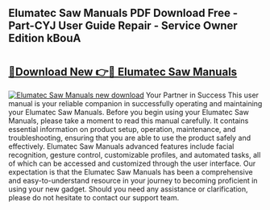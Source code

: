 ## Elumatec Saw Manuals PDF Download Free - Part-CYJ User Guide Repair - Service Owner Edition kBouA

# <h2><a href="http://bc80653.oget.top/?id=Elumatec+Saw+Manuals">🔗Download New 👉🔴 Elumatec Saw Manuals</a></h2>

[![Elumatec Saw Manuals new download](https://i.imgur.com/5g1atiW.png)](http://bc80653.oget.top/?id=Elumatec+Saw+Manuals)
Your Partner in Success This user manual is your reliable companion in successfully operating and maintaining your Elumatec Saw Manuals. Before you begin using your Elumatec Saw Manuals, please take a moment to read this manual carefully. It contains essential information on product setup, operation, maintenance, and troubleshooting, ensuring that you are able to use the product safely and effectively. Elumatec Saw Manuals advanced features include facial recognition, gesture control, customizable profiles, and automated tasks, all of which can be accessed and customized through the user interface. Our expectation is that the Elumatec Saw Manuals has been a comprehensive and easy-to-understand resource in your journey to becoming proficient in using your new gadget. Should you need any assistance or clarification, please do not hesitate to contact our support team.

